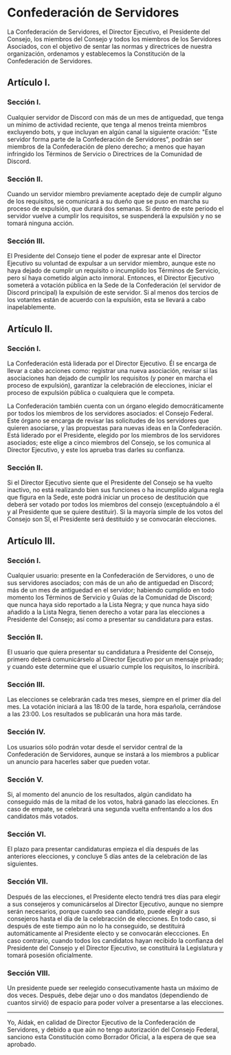 # Confederación de Servidores

La Confederación de Servidores, el Director Ejecutivo, el Presidente del Consejo, los miembros del Consejo y todos los miembros de los Servidores Asociados, con el objetivo de sentar las normas y directrices de nuestra organización, ordenamos y establecemos la Constitución de la Confederación de Servidores.

## Artículo I. 

### Sección I.

Cualquier servidor de Discord con más de un mes de antiguedad, que tenga un mínimo de actividad reciente, que tenga al menos treinta miembros excluyendo bots, y que incluyan en algún canal la siguiente oración: "Este servidor forma parte de la Confederación de Servidores", podrán ser miembros de la Confederación de pleno derecho; a menos que hayan infringido los Términos de Servicio o Directrices de la Comunidad de Discord. 

### Sección II.

Cuando un servidor miembro previamente aceptado deje de cumplir alguno de los requisitos, se comunicará a su dueño que se puso en marcha su proceso de expulsión, que durará dos semanas. Si dentro de este periodo el servidor vuelve a cumplir los requisitos, se suspenderá la expulsión y no se tomará ninguna acción.

### Sección III.

El Presidente del Consejo tiene el poder de expresar ante el Director Ejecutivo su voluntad de expulsar a un servidor miembro, aunque este no haya dejado de cumplir un requisito o incumplido los Términos de Servicio, pero sí haya cometido algún acto inmoral. Entonces, el Director Ejecutivo someterá a votación pública en la Sede de la Confederación (el servidor de Discord principal) la expulsión de este servidor. Si al menos dos tercios de los votantes están de acuerdo con la expulsión, esta se llevará a cabo inapelablemente.

## Artículo II.

### Sección I.

La Confederación está liderada por el Director Ejecutivo. Él se encarga de llevar a cabo acciones como: registrar una nueva asociación, revisar si las asociaciones han dejado de cumplir los requisitos (y poner en marcha el proceso de expulsión), garantizar la celebración de elecciones, iniciar el proceso de expulsión pública o cualquiera que le competa. 

La Confederación también cuenta con un órgano elegido democráticamente por todos los miembros de los servidores asociados: el Consejo Federal. Este órgano se encarga de revisar las solicitudes de los servidores que quieren asociarse, y las propuestas para nuevas ideas en la Confederación. 
Está liderado por el Presidente, elegido por los miembros de los servidores asociados; este elige a cinco miembros del Consejo, se los comunica al Director Ejecutivo, y este los aprueba tras darles su confianza.

### Sección II.

Si el Director Ejecutivo siente que el Presidente del Consejo se ha vuelto inactivo, no está realizando bien sus funciones o ha incumplido alguna regla que figura en la Sede, este podrá iniciar un proceso de destitución que deberá ser votado por todos los miembros del consejo (exceptuándolo a él y al Presidente que se quiere destituir). Si la mayoría simple de los votos del Consejo son SÍ, el Presidente será destituido y se convocarán elecciones.

## Artículo III.

### Sección I.

Cualquier usuario: presente en la Confederación de Servidores, o uno de sus servidores asociados; con más de un año de antiguedad en Discord; más de un mes de antiguedad en el servidor; habiendo cumplido en todo momento los Términos de Servicio y Guías de la Comunidad de Discord; que nunca haya sido reportado a la Lista Negra; y que nunca haya sido añadido a la Lista Negra, tienen derecho a votar para las elecciones a Presidente del Consejo; así como a presentar su candidatura para estas.

### Sección II.

El usuario que quiera presentar su candidatura a Presidente del Consejo, primero deberá comunicárselo al Director Ejecutivo por un mensaje privado; y cuando este determine que el usuario cumple los requisitos, lo inscribirá.

### Sección III.

Las elecciones se celebrarán cada tres meses, siempre en el primer día del mes. 
La votación iniciará a las 18:00 de la tarde, hora española, cerrándose a las 23:00. Los resultados se publicarán una hora más tarde.

### Sección IV.

Los usuarios sólo podrán votar desde el servidor central de la Confederación de Servidores, aunque se instará a los miembros a publicar un anuncio para hacerles saber que pueden votar.

### Sección V.

Si, al momento del anuncio de los resultados, algún candidato ha conseguido más de la mitad de los votos, habrá ganado las elecciones. En caso de empate, se celebrará una segunda vuelta enfrentando a los dos candidatos más votados.

### Sección VI.

El plazo para presentar candidaturas empieza el día después de las anteriores elecciones, y concluye 5 días antes de la celebración de las siguientes.

### Sección VII.

Después de las elecciones, el Presidente electo tendrá tres días para elegir a sus consejeros y comunicárselos al Director Ejecutivo, aunque no siempre serán necesarios, porque cuando sea candidato, puede elegir a sus consejeros hasta el día de la celebracción de elecciones. En todo caso, si después de este tiempo aún no lo ha conseguido, se destituirá automáticamente al Presidente electo y se convocarán eleccciones.
En caso contrario, cuando todos los candidatos hayan recibido la confianza del Presidente del Consejo y el Director Ejecutivo, se constituirá la Legislatura y tomará posesión oficialmente.

### Sección VIII.

Un presidente puede ser reelegido consecutivamente hasta un máximo de dos veces. Después, debe dejar uno o dos mandatos (dependiendo de cuantos sirvió) de espacio para poder volver a presentarse a las elecciones.

---

Yo, Aidak, en calidad de Director Ejecutivo de la Confederación de Servidores, y debido a que aún no tengo autorización del Consejo Federal, sanciono esta Constitución como Borrador Oficial, a la espera de que sea aprobado.

